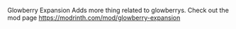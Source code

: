 Glowberry Expansion
Adds more thing related to glowberrys.
Check out the mod page https://modrinth.com/mod/glowberry-expansion
